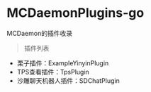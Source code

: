 # MCDaemonPlugins-go
MCDaemon的插件收录

> 插件列表

- 栗子插件：ExampleYinyinPlugin
- TPS查看插件：TpsPlugin
- 沙雕聊天机器人插件：SDChatPlugin